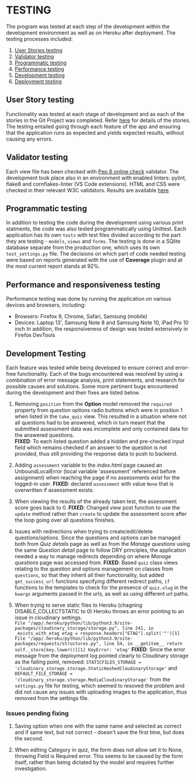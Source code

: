 # TESTING
The program was tested at each step of the development within the development environment as well as on Heroku after deployment. The testing processes included:
1. [User Stories testing](#user-stories-testing)
2. [Validator testing](#validator-testing)
2. [Programmatic testing](#programmatic-testing)
3. [Performance testing](#performance-testing)
4. [Development testing](#bugs-and-fixes)
5. [Deployment testing](#deployement-testing)

## <a name="user-stories-testing"></a>User Story testing
Functionality was tested at each stage of development and as each of the stories in the Git Project was completed. Refer [here](https://github.com/Koko-66/teaze/projects/1) for details of the stories.
The testing entailed going through each feature of the app and ensuring that the application runs as expected and yields expected results, without causing any errors.

## <a name="validator-testing"></a>Validator testing 
Each view file has been checked with [Pep 8 online check](http://pep8online.com/) validator. The development took place also in an environment  with enabled linters: pylint, flake8 and cornflakes-linter (VS Code extensions).
HTML and CSS were checked in their relevant W3C validators. Results are available [here]().

## <a name="programmatic-testing"></a>Programmatic testing 
In addition to testing the code during the development using various print statments, the code was also tested programmatically using Unittest.
Each application has its own `tests` with test files divided according to the part they are testing - `models`, `views` and `forms`. 
The testing is done in a SQlite database separate from the production one, which uses its own `test_settings.py` file.
The decisions on which part of code needed testing were based on reports generated with the use of __Coverage__ plugin and at the most current report stands at 92%.

## <a name="performance-testing"></a>Performance and responsiveness testing
Performance testing was done by running the application on various devices and browsers, including:
- Browsers: Firefox 9, Chrome, Safari, Samsung (mobile)
- Devices: Laptop 13', Samsung Note 8 and Samsung Note 10, iPad Pro 10 inch
In addition, the responsiveness of design was tested extensively in Firefox DevTools

## <a name="bugs-and-fixes"></a>Development Testing
Each feature was tested while being developed to ensure correct and error-free functionality. Each of the bugs encountered was resolved by using a combination of error message analysis, print statements, and research for possible causes and solutions.
Some more pertinent bugs encountered during the development and their fixes are listed below.

1. Removing `position` from the __Option__ model removed the `required` property from question options radio buttons which were in position 1 when listed in the `take_quiz` view. This resulted in a situation where not all questions had to be answered, which in turn meant that the submitted assessment data was incomplete and only contained data for the answered questions.  
__FIXED__: To each listed question added a hidden and pre-checked input field which remains checked if an answer to the question is not provided, thus still providing the response data to push to backend.

2. Adding `assessment` variable to the _index.html_ page caused an UnboundLocalError (local variable 'assessment' referenced before assignment) when reaching the page if no assessments exist for the logged-in user.
__FIXED__: declared `assessment` with value `None` that is overwritten if assessment exists.

3. When viewing the results of the already taken test, the assessment score goes back to 0. 
__FIXED__: Changed view post function to use the `update` method rather than `create` to update the assessment score after the loop going over all questions finishes. 

4. Issues with redirections when trying to create/edit/delete questions/options. 
Since the questions and options can be managed both from _Quiz details_ page as well as from the _Manage questions_ using the same _Question detail_ page to follow DRY principles, the application needed a way to manage redirects depending on where _Manage questions_ page was accessed from.
__FIXED__: Based `quiz` class views relating to the question and options management on classes from `questions`, so that they inherit all their functionality, but added `get_success_url` functions specifying different redirect paths, `if` functions to the templates to check for the presence of `quiz.slug` in the `kwargs` arguments passed in the urls, as well as using different url paths.
 
6. When trying to serve static files to Heroku (chagning DISABLE_COLLECTSTATIC to 0) Heroku throws an error pointing to an issue in cloudinary settings.  
`File "/app/.heroku/python/lib/python3.9/site-packages/cloudinary_storage/storage.py", line 241, in _exists_with_etag
  etag = response.headers["ETAG"].split('"')[1]
File "/app/.heroku/python/lib/python3.9/site-packages/requests/structures.py", line 54, in __getitem__
  return self._store[key.lower()][1]
KeyError: 'etag'`
__FIXED__: Since the error message from the deployment log pointed clearly to Cloudinary storage as the failing point, removed: `STATICFILES_STORAGE = 'cloudinary_storage.storage.StaticHashedCloudinaryStorage'` and `DEFAULT_FILE_STORAGE = 'cloudinary_storage.storage.MediaCloudinaryStorage'` from the `settings.py` file for testing, which seemed to resoved the problem and did not cause any issues with uploading images to the application, thus removed from the settings file.

### Issues pending fixing 
1. Saving option when one with the same name and selected as correct and if same text, but not correct - doesn't save the first time, but does the second.

2. When editing Category in quiz, the form does not allow set it to None, throwing Field is Required error. This seems to be caused by the form itself, rather than being dictated by the model and requires further investigation.
